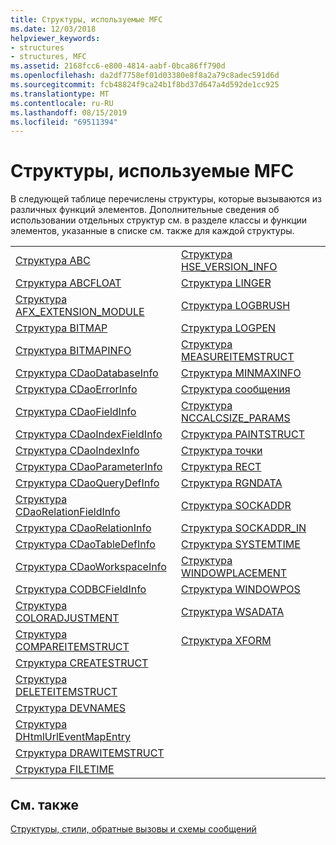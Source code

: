 ```yaml
---
title: Структуры, используемые MFC
ms.date: 12/03/2018
helpviewer_keywords:
- structures
- structures, MFC
ms.assetid: 2168fcc6-e800-4814-aabf-0bca86ff790d
ms.openlocfilehash: da2df7758ef01d03380e8f8a2a79c8adec591d6d
ms.sourcegitcommit: fcb48824f9ca24b1f8bd37d647a4d592de1cc925
ms.translationtype: MT
ms.contentlocale: ru-RU
ms.lasthandoff: 08/15/2019
ms.locfileid: "69511394"
---
```

# <a name="structures-used-by-mfc"></a>Структуры, используемые MFC

В следующей таблице перечислены структуры, которые вызываются из различных функций элементов. Дополнительные сведения об использовании отдельных структур см. в разделе классы и функции элементов, указанные в списке см. также для каждой структуры.

|||
|-|-|
|[Структура ABC](/windows/win32/api/wingdi/ns-wingdi-abc)|[Структура HSE_VERSION_INFO](../../mfc/reference/hse-version-info-structure.md)|
|[Структура ABCFLOAT](/windows/win32/api/wingdi/ns-wingdi-abcfloat)|[Структура LINGER](/windows/win32/api/winsock/ns-winsock-linger)|
|[Структура AFX_EXTENSION_MODULE](../../mfc/reference/afx-extension-module-structure.md)|[Структура LOGBRUSH](/windows/win32/api/wingdi/ns-wingdi-logbrush)|
|[Структура BITMAP](/windows/win32/api/wingdi/ns-wingdi-bitmap)|[Структура LOGPEN](/windows/win32/api/Wingdi/ns-wingdi-logpen)|
|[Структура BITMAPINFO](/windows/win32/api/wingdi/ns-wingdi-bitmapinfo)|[Структура MEASUREITEMSTRUCT](/windows/win32/api/winuser/ns-winuser-measureitemstruct)|
|[Структура CDaoDatabaseInfo](../../mfc/reference/cdaodatabaseinfo-structure.md)|[Структура MINMAXINFO](/windows/win32/api/winuser/ns-winuser-minmaxinfo)|
|[Структура CDaoErrorInfo](../../mfc/reference/cdaoerrorinfo-structure.md)|[Структура сообщения](/windows/win32/api/winuser/ns-winuser-msg)|
|[Структура CDaoFieldInfo](../../mfc/reference/cdaofieldinfo-structure.md)|[Структура NCCALCSIZE_PARAMS](/windows/win32/api/winuser/ns-winuser-nccalcsize_params)|
|[Структура CDaoIndexFieldInfo](../../mfc/reference/cdaoindexfieldinfo-structure.md)|[Структура PAINTSTRUCT](/windows/win32/api/winuser/ns-winuser-paintstruct)|
|[Структура CDaoIndexInfo](../../mfc/reference/cdaoindexinfo-structure.md)|[Структура точки](/windows/win32/api/windef/ns-windef-point)|
|[Структура CDaoParameterInfo](../../mfc/reference/cdaoparameterinfo-structure.md)|[Структура RECT](/windows/win32/api/windef/ns-windef-rect)|
|[Структура CDaoQueryDefInfo](../../mfc/reference/cdaoquerydefinfo-structure.md)|[Структура RGNDATA](/windows/win32/api/wingdi/ns-wingdi-rgndatw)|
|[Структура CDaoRelationFieldInfo](../../mfc/reference/cdaorelationfieldinfo-structure.md)|[Структура SOCKADDR](/windows/win32/winsock/sockaddr-2)|
|[Структура CDaoRelationInfo](../../mfc/reference/cdaorelationinfo-structure.md)|[Структура SOCKADDR_IN](/windows/win32/winsock/sockaddr-2)|
|[Структура CDaoTableDefInfo](../../mfc/reference/cdaotabledefinfo-structure.md)|[Структура SYSTEMTIME](/windows/win32/api/minwinbase/ns-minwinbase-systemtime)
|[Структура CDaoWorkspaceInfo](../../mfc/reference/cdaoworkspaceinfo-structure.md)|[Структура WINDOWPLACEMENT](/windows/win32/api/winuser/ns-winuser-windowplacement)|
|[Структура CODBCFieldInfo](../../mfc/reference/codbcfieldinfo-structure.md)|[Структура WINDOWPOS](/windows/win32/api/winuser/ns-winuser-windowpos)
|[Структура COLORADJUSTMENT](/windows/win32/api/wingdi/ns-wingdi-coloradjustment)|[Структура WSADATA](/windows/win32/api/winsock2/ns-winsock2-wsadatw)|
|[Структура COMPAREITEMSTRUCT](/windows/win32/api/winuser/ns-winuser-compareitemstruct)|[Структура XFORM](/windows/win32/api/wingdi/ns-wingdi-xform)|
|[Структура CREATESTRUCT](/windows/win32/api/winuser/ns-winuser-createstructw)||
|[Структура DELETEITEMSTRUCT](/windows/win32/api/winuser/ns-winuser-deleteitemstruct)||
|[Структура DEVNAMES](/windows/win32/api/commdlg/ns-commdlg-devnames)||
|[Структура DHtmlUrlEventMapEntry](../../mfc/reference/dhtmlurleventmapentry-structure.md)||
|[Структура DRAWITEMSTRUCT](/windows/win32/api/winuser/ns-winuser-drawitemstruct)||
|[Структура FILETIME](/windows/win32/api/minwinbase/ns-minwinbase-filetime)||

## <a name="see-also"></a>См. также

[Структуры, стили, обратные вызовы и схемы сообщений](../../mfc/reference/structures-styles-callbacks-and-message-maps.md)
